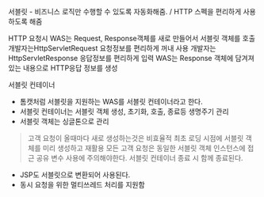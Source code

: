 서블릿 - 비즈니스 로직만 수행할 수 있도록 자동화해줌. / HTTP 스펙을 편리하게 사용하도록 해줌

HTTP 요청시
WAS는 Request, Response객체를 새로 만들어서 서블릿 객체를 호출
개발자는HttpServletRequest 요청정보를 편리하게 꺼내 사용
개발자는 HttpServletResponse 응답정보를 편리하게 입력
WAS는 Response 객체에 담겨져 있는 내용으로 HTTP응답 정보를 생성

서블릿 컨테이너
- 톰캣처럼 서블릿을 지원하는 WAS를 서블릿 컨테이너라고 한다.
- 서블릿 컨테이너는 서블릿 객체 생성, 초기화, 호출, 종료등 생명주기 관리
- 서블릿 객체는 싱글톤으로 관리
 > 고객 요청이 올때마다 새로 생성하는것은 비효율적
 > 최초 로딩 시점에 서블릿 객체를 미리 생성하고 재활용
 > 모든 고객 요청은 동일한 서블릿 객체 인스턴스에 접근
 > 공유 변수 사용에 주의해야한다.
 > 서블릿 컨테이너 종료 시 함께 종료된다.
- JSP도 서블릿으로 변환되어 사용된다.
- 동시 요청을 위한 멀티쓰레드 처리를 지원함



 
